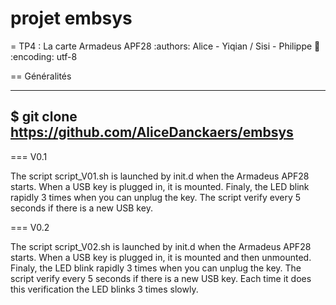 # projet embsys


= TP4 : La carte Armadeus APF28
:authors: Alice - Yiqian / Sisi - Philippe
:email: 
:encoding: utf-8

== Généralités

-----
$ git clone https://github.com/AliceDanckaers/embsys
-----

=== V0.1

The script script_V01.sh is launched by init.d when the Armadeus APF28 starts.
When a USB key is plugged in, it is mounted. Finaly, the LED blink rapidly 3 times when you can unplug the key.
The script verify every 5 seconds if there is a new USB key.

=== V0.2

The script script_V02.sh is launched by init.d when the Armadeus APF28 starts.
When a USB key is plugged in, it is mounted and then unmounted. Finaly, the LED blink rapidly 3 times when you can unplug the key.
The script verify every 5 seconds if there is a new USB key. Each time it does this verification the LED blinks 3 times slowly.

